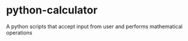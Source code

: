 # python-calculator
A python scripts that accept input from user and performs mathematical operations 

